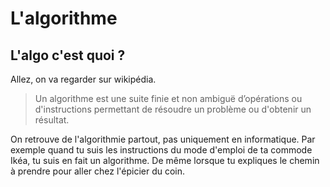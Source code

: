 # L'algorithme

## L'algo c'est quoi ?
Allez, on va regarder sur wikipédia. 

> Un algorithme est une suite finie et non ambiguë d’opérations ou d'instructions permettant de résoudre un problème ou d'obtenir un résultat.

On retrouve de l'algorithmie partout, pas uniquement en informatique. Par exemple quand tu suis les instructions du mode d'emploi de ta commode Ikéa, tu suis en fait un algorithme. De même lorsque tu expliques le chemin à prendre pour aller chez l'épicier du coin. 


